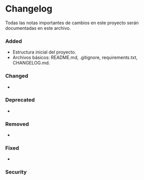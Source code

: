 # Changelog
Todas las notas importantes de cambios en este proyecto serán documentadas en este archivo.

### Added
- Estructura inicial del proyecto.
- Archivos básicos: README.md, .gitignore, requirements.txt, CHANGELOG.md.

### Changed
-

### Deprecated
-

### Removed
-

### Fixed
-

### Security